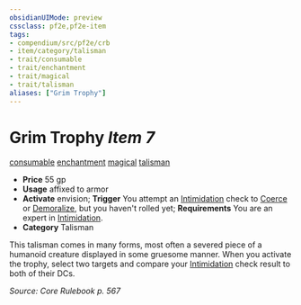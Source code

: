 ```yaml
---
obsidianUIMode: preview
cssclass: pf2e,pf2e-item
tags:
- compendium/src/pf2e/crb
- item/category/talisman
- trait/consumable
- trait/enchantment
- trait/magical
- trait/talisman
aliases: ["Grim Trophy"]
---
```

# Grim Trophy *Item 7*  
[consumable](../../../rules/traits/consumable.md)  [enchantment](../../../rules/traits/enchantment.md)  [magical](../../../rules/traits/magical.md)  [talisman](../../../rules/traits/talisman.md)  

- **Price** 55 gp
- **Usage** affixed to armor
- **Activate** envision; **Trigger** You attempt an [Intimidation](../../skills.md#Intimidation) check to [Coerce](../../../rules/actions/coerce.md) or [Demoralize](../../../rules/actions/demoralize.md), but you haven't rolled yet; **Requirements** You are an expert in [Intimidation](../../skills.md#Intimidation).
- **Category** Talisman

This talisman comes in many forms, most often a severed piece of a humanoid creature displayed in some gruesome manner. When you activate the trophy, select two targets and compare your [Intimidation](../../skills.md#Intimidation) check result to both of their DCs.

*Source: Core Rulebook p. 567*